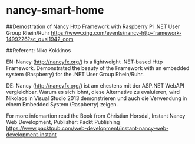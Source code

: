 # nancy-smart-home

##Demostration of Nancy Http Framework with Raspberry Pi .NET User Group Rhein/Ruhr
https://www.xing.com/events/nancy-http-framework-1499226?sc_o=si1942_com

##Referent: Niko Kokkinos

EN:
Nancy (http://nancyfx.org/) is a lightweight .NET-based Http Framework.
Demonstrated the beauty of the Framework with an embedded system (Raspberry) for the .NET User Group Rhein/Ruhr.

DE:
Nancy (http://nancyfx.org/) ist am ehestens mit der ASP.NET WebAPI vergleichbar. 
Warum es sich lohnt, diese Alternative zu evaluieren, wird Nikolaos in Visual Studio 2013 demonstrieren 
und auch die Verwendung in einem Embedded System (Raspberry) zeigen.

For more infomartion read the Book from Christian Horsdal, Instant Nancy Web Development, Publisher: Packt Publishing
https://www.packtpub.com/web-development/instant-nancy-web-development-instant



